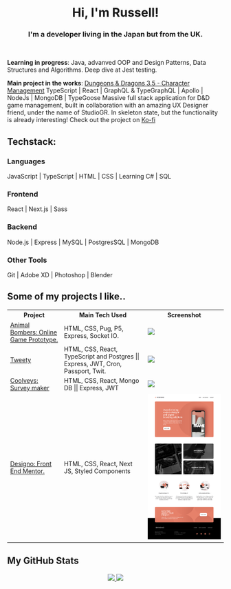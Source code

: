<h1 align="center">Hi, I'm Russell!</h1>

<h3 align="center">I'm a developer living in the Japan but from the UK.</h3>

<br />

**Learning in progress**: Java, advanved OOP and Design Patterns, Data Structures and Algorithms. Deep dive at Jest testing. 

**Main project in the works**: [Dungeons & Dragons 3.5 - Character Management](https://dnd-legacy.netlify.app/)
TypeScript | React | GraphQL & TypeGraphQL | Apollo | NodeJs | MongoDB | TypeGoose
Massive full stack application for D&D game management, built in collaboration with an amazing UX Designer friend, under the name of StudioGR. 
In skeleton state, but the functionality is already interesting!
Check out the project on [Ko-fi](https://ko-fi.com/studiogr)

## Techstack:

### Languages

JavaScript | TypeScript | HTML | CSS  | Learning C# | SQL


### Frontend

React | Next.js | Sass


### Backend

Node.js | Express | MySQL | PostgresSQL | MongoDB 


### Other Tools

Git | Adobe XD | Photoshop | Blender

  
   ## Some of my projects I like..
<table style="width:100%; border="0"">
  <tr>
    <th>Project</th>    
    <th>Main Tech Used</th>
	<th>Screenshot</th>
	  
    
  </tr>
 <tr>
<td><a href="https://github.com/RussellCarey/Animal-Bombers">Animal Bombers: Online Game Prototype.</a></td>
<td>HTML, CSS, Pug, P5, Express, Socket IO.</td>
<td rowspan="1"><img src="https://github.com/RussellCarey/Animal-Bombers/blob/d7327cd99d4f3f48b885c53f5d1db32bd965b328/SS1.png" width="100%"/></td>
 </tr>
	
 <tr>
<td><a href="https://github.com/RussellCarey/TweetyTwo">Tweety</a></td>
<td>HTML, CSS, React, TypeScript and Postgres || Express, JWT, Cron, Passport, Twit.</td>
<td rowspan="1"><img src="https://github.com/RussellCarey/TweetyTwo/blob/e8e3a1f88a173d3126e9d4b04d7a3004b0097efb/SS1.png" width="100%"/></td>
</tr>
	
 <tr>
<td><a href="https://github.com/RussellCarey/Funkey-Survey-Client">Coolveys: Survey maker</a></td>
<td>HTML, CSS, React, Mongo DB || Express, JWT</td>
<td rowspan="1"><img src="https://github.com/RussellCarey/Funkey-Survey-Client/blob/a308c334e25f4c46f22ca62ffb1acb6a03f76ad0/Survey.gif" width="100%"/></td>
</tr>
	
<tr>
<td><a href="https://github.com/RussellCarey/Designo-NextJS-Website">Designo: Front End Mentor.</a></td>
<td>HTML, CSS, React, Next JS, Styled Components</td>
<td rowspan="1"><img src="https://github.com/RussellCarey/Designo-NextJS-Website/raw/68ebf6f62d0edad7c14222d3e1b4be51d27cc8ef/home.png" width="100%"/></td>
</tr>

	
	

</table>

    
## My GitHub Stats

<p align="center">
<a href="https://github.com/RussellCarey">
  <img height="150em" src="https://github-readme-stats.vercel.app/api?username=RussellCarey&count_private=true&show_icons=true&theme=radical" />
  <img height="150em" src="https://github-readme-stats-eight-theta.vercel.app/api/top-langs/?username=RussellCarey&theme=radical&layout=compact&langs_count=10&exclude_repo=gamebase&hide=objective-c,c,java" />
</a>
</p>



